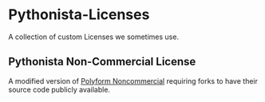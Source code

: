 # Pythonista-Licenses

A collection of custom Licenses we sometimes use.

## Pythonista Non-Commercial License

A modified version of [Polyform Noncommercial](https://polyformproject.org/licenses/noncommercial/1.0.0/) requiring forks to have their source code publicly available.
